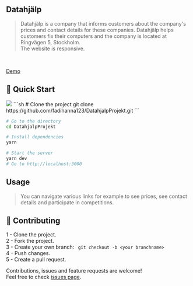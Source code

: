## Datahjälp
> Datahjälp is a company that informs customers about the company's prices and contact details for these companies. Datahjälp helps customers fix their computers and the company is located at Ringvägen 5, Stockholm. <br />The website is responsive.


<br />

[Demo](https://fadihanna123.github.io/DatahjalpProjekt/)

## 🚀 Quick Start
<img src="blob:https://carbon.now.sh/8b2e4e92-ede8-4d3a-a9bb-a7975b89aaa0">
```sh
# Clone the project
git clone https://github.com/fadihanna123/DatahjalpProjekt.git
```

```sh
# Go to the directory
cd DatahjalpProjekt
```

```sh
# Install dependencies
yarn
```

```sh
# Start the server
yarn dev
# Go to http://localhost:3000
```

## Usage
> You can navigate various links for example to see prices, see contact details and participate in competitions.

## 🤝 Contributing
1 - Clone the project. <br />
2 - Fork the project. <br />
3 - Create your own branch: ```
git checkout -b <your branchname>``` <br />
4 - Push changes. <br />
5 - Create a pull request. <br />

Contributions, issues and feature requests are welcome!<br />Feel free to check [issues page](https://github.com/fadihanna123/DatahjalpProjekt/issues).

